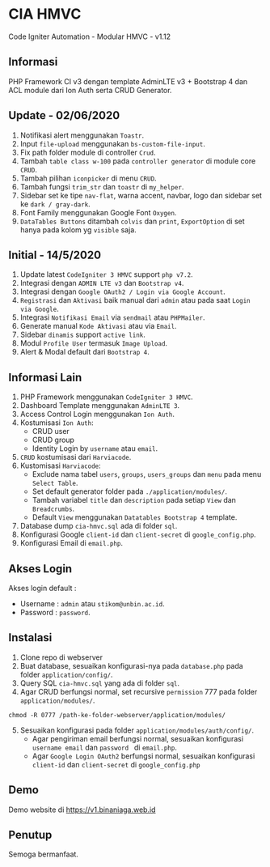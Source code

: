 # CIA HMVC
Code Igniter Automation - Modular HMVC - v1.12

## Informasi
PHP Framework CI v3 dengan template AdminLTE v3 + Bootstrap 4 dan ACL module dari Ion Auth serta CRUD Generator.

## Update - 02/06/2020
1. Notifikasi alert menggunakan `Toastr`.
2. Input `file-upload` menggunakan `bs-custom-file-input`.
3. Fix path folder module di controller `Crud`.
4. Tambah `table class w-100` pada `controller generator` di module core `CRUD`.
5. Tambah pilihan `iconpicker` di menu `CRUD`.
6. Tambah fungsi `trim_str` dan `toastr` di `my_helper`.
7. Sidebar set ke tipe `nav-flat`, warna accent, navbar, logo dan sidebar set ke `dark / gray-dark`.
8. Font Family menggunakan Google Font `Oxygen`.
9. `DataTables Buttons` ditambah `colvis` dan `print`, `ExportOption` di set hanya pada kolom yg `visible` saja.

## Initial - 14/5/2020
1. Update latest `CodeIgniter 3 HMVC` support `php v7.2`.
2. Integrasi dengan `ADMIN LTE v3` dan `Bootstrap v4`.
3. Integrasi dengan `Google OAuth2 / Login via Google Account`.
4. `Registrasi` dan `Aktivasi` baik manual dari `admin` atau pada saat `Login via Google`.
5. Integrasi `Notifikasi Email` via `sendmail` atau `PHPMailer`.
6. Generate manual `Kode Aktivasi` atau via `Email`.
7. Sidebar `dinamis` support `active link`.
8. Modul `Profile User` termasuk `Image Upload`.
9. Alert & Modal default dari `Bootstrap 4`.

## Informasi Lain
1. PHP Framework menggunakan `CodeIgniter 3 HMVC`.
2. Dashboard Template menggunakan `AdminLTE 3`.
3. Access Control Login menggunakan `Ion Auth`.
4. Kostumisasi `Ion Auth`:
    * CRUD user
    * CRUD group
    * Identity Login by `username` atau `email`.
5. `CRUD` kostumisasi dari `Harviacode`.
6. Kustomisasi `Harviacode`:
    * Exclude nama tabel `users`, `groups`, `users_groups` dan `menu` pada menu `Select Table`.
    * Set default generator folder pada `./application/modules/`.
    * Tambah variabel `title` dan `description` pada setiap `View` dan `Breadcrumbs`.
    * Default `View` menggunakan `Datatables Bootstrap 4` template.
7. Database dump `cia-hmvc.sql` ada di folder `sql`.
8. Konfigurasi Google `client-id` dan `client-secret` di `google_config.php`.
9. Konfigurasi Email di `email.php`.

## Akses Login
Akses login default :
* Username : `admin` atau `stikom@unbin.ac.id`.
* Password : `password`.

## Instalasi
1. Clone repo di webserver
2. Buat database, sesuaikan konfigurasi-nya pada `database.php` pada folder `application/config/`.
3. Query SQL `cia-hmvc.sql` yang ada di folder `sql`.
4. Agar CRUD berfungsi normal, set recursive `permission` 777 pada folder `application/modules/`.
```
chmod -R 0777 /path-ke-folder-webserver/application/modules/
```
5. Sesuaikan konfigurasi pada folder `application/modules/auth/config/`.
    * Agar pengiriman email berfungsi normal, sesuaikan konfigurasi `username email` dan `password ` di `email.php`.
    * Agar `Google Login OAuth2` berfungsi normal, sesuaikan konfigurasi `client-id` dan `client-secret` di `google_config.php`

## Demo
Demo website di https://v1.binaniaga.web.id

## Penutup
Semoga bermanfaat.